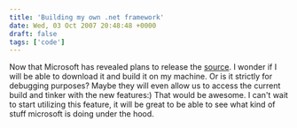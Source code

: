 ```yaml
---
title: 'Building my own .net framework'
date: Wed, 03 Oct 2007 20:48:48 +0000
draft: false
tags: ['code']
---
```


Now that Microsoft has revealed plans to release the [source](http://weblogs.asp.net/scottgu/archive/2007/10/03/releasing-the-source-code-for-the-net-framework-libraries.aspx). I wonder if I will be able to download it and build it on my machine. Or is it strictly for debugging purposes? Maybe they will even allow us to access the current build and tinker with the new features:) That would be awesome. I can't wait to start utilizing this feature, it will be great to be able to see what kind of stuff microsoft is doing under the hood.